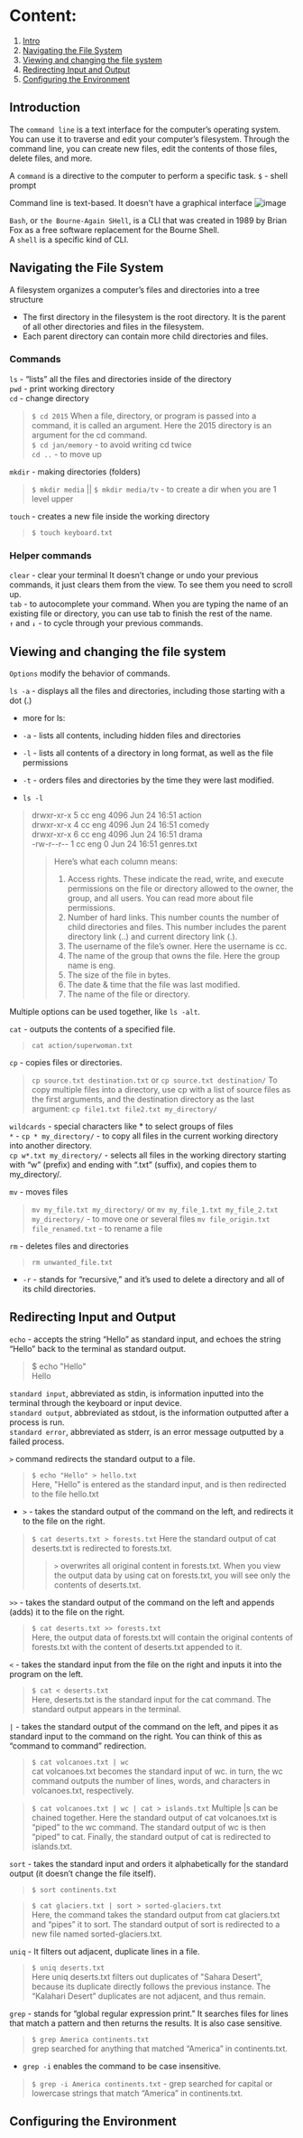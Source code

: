 # Content:

1. [Intro](#Introduction)
2. [Navigating the File System](#Navigating-the-File-System)
3. [Viewing and changing the file system](#Viewing-and-changing-the-file-system)
4. [Redirecting Input and Output](#Redirecting-Input-and-Output)
5. [Configuring the Environment](#Configuring-the-Environment)

## Introduction

The `command line` is a text interface for the computer’s operating system. You can use it to traverse and edit your computer’s filesystem. Through the command line, you can create new files, edit the contents of those files, delete files, and more.

 A `command` is a directive to the computer to perform a specific task.
 `$` - shell prompt

Command line is text-based. It doesn't have a graphical interface
![image](https://user-images.githubusercontent.com/55635400/114563579-34c0ef00-9c78-11eb-8834-0948c81f91d7.png)

`Bash`, or `the Bourne-Again SHell`, is a CLI that was created in 1989 by Brian Fox as a free software replacement for the Bourne Shell.  
A `shell` is a specific kind of CLI. 

## Navigating the File System

A filesystem organizes a computer’s files and directories into a tree structure

* The first directory in the filesystem is the root directory. It is the parent of all other directories and files in the filesystem.
* Each parent directory can contain more child directories and files.

### Commands  
`ls` - “lists” all the files and directories inside of the directory  
`pwd` - print working directory  
`cd` - change directory  
> `$ cd 2015` When a file, directory, or program is passed into a command, it is called an argument. Here the 2015 directory is an argument for the cd command.  
> `$ cd jan/memory` - to avoid writing cd twice  
> `cd ..` - to move up

`mkdir` - making directories (folders)
> `$ mkdir media` || `$ mkdir media/tv` - to create a dir when you are 1 level upper

`touch` - creates a new file inside the working directory
> `$ touch keyboard.txt`

### Helper commands
`clear` - clear your terminal It doesn’t change or undo your previous commands, it just clears them from the view. To see them you need to scroll up.  
`tab` - to autocomplete your command. When you are typing the name of an existing file or directory, you can use tab to finish the rest of the name.  
`↑` and `↓` - to cycle through your previous commands.


## Viewing and changing the file system

`Options` modify the behavior of commands.

`ls -a` - displays all the files and directories, including those starting with a dot (.)  

* more for ls:  
 * `-a` - lists all contents, including hidden files and directories  
 * `-l` - lists all contents of a directory in long format, as well as the file permissions  
 * `-t` - orders files and directories by the time they were last modified.

* `ls -l`
>drwxr-xr-x 5  cc  eng  4096 Jun 24 16:51  action  
drwxr-xr-x 4  cc  eng  4096 Jun 24 16:51  comedy  
drwxr-xr-x 6  cc  eng  4096 Jun 24 16:51  drama  
-rw-r--r-- 1  cc  eng     0 Jun 24 16:51  genres.txt  
>> Here’s what each column means:
>> 1. Access rights. These indicate the read, write, and execute permissions on the file or directory allowed to the owner, the group, and all users. You can read more about file permissions.  
>> 2. Number of hard links. This number counts the number of child directories and files. This number includes the parent directory link (..) and current directory link (.).  
>> 3. The username of the file’s owner. Here the username is cc.  
>> 4. The name of the group that owns the file. Here the group name is eng.  
>> 5. The size of the file in bytes.  
>> 6. The date & time that the file was last modified.  
>> 7. The name of the file or directory.  

Multiple options can be used together, like `ls -alt`.

`cat` - outputs the contents of a specified file. 
> `cat action/superwoman.txt`

`cp` - copies files or directories.
> `cp source.txt destination.txt` or `cp source.txt destination/`
> To copy multiple files into a directory, use cp with a list of source files as the first arguments, and the destination directory as the last argument: `cp file1.txt file2.txt my_directory/`

`wildcards` - special characters like * to select groups of files  
`*` - `cp * my_directory/` - to copy all files in the current working directory into another directory.  
`cp w*.txt my_directory/`  - selects all files in the working directory starting with “w” (prefix) and ending with “.txt” (suffix), and copies them to my_directory/.

`mv` - moves files 
>`mv my_file.txt my_directory/` or `mv my_file_1.txt my_file_2.txt my_directory/` - to move one or several files
>`mv file_origin.txt file_renamed.txt` - to rename a file

`rm` - deletes files and directories
>`rm unwanted_file.txt`
* `-r` -  stands for “recursive,” and it’s used to delete a directory and all of its child directories.

## Redirecting Input and Output

`echo` - accepts the string “Hello” as standard input, and echoes the string “Hello” back to the terminal as standard output.
>$ echo "Hello"  
>Hello

`standard input`, abbreviated as stdin, is information inputted into the terminal through the keyboard or input device.  
`standard output`, abbreviated as stdout, is the information outputted after a process is run.  
`standard error`, abbreviated as stderr, is an error message outputted by a failed process.

`>` command redirects the standard output to a file. 
>`$ echo "Hello" > hello.txt`  
>Here, "Hello" is entered as the standard input, and is then redirected to the file hello.txt 

* `>` - takes the standard output of the command on the left, and redirects it to the file on the right.
>`$ cat deserts.txt > forests.txt`
>Here the standard output of cat deserts.txt is redirected to forests.txt.
>> `>` overwrites all original content in forests.txt. When you view the output data by using cat on forests.txt, you will see only the contents of deserts.txt.

`>>` -  takes the standard output of the command on the left and appends (adds) it to the file on the right.
>`$ cat deserts.txt >> forests.txt`  
>Here, the output data of forests.txt will contain the original contents of forests.txt with the content of deserts.txt appended to it.

`<` - takes the standard input from the file on the right and inputs it into the program on the left.
>`$ cat < deserts.txt`  
>Here, deserts.txt is the standard input for the cat command. The standard output appears in the terminal.

`|` - takes the standard output of the command on the left, and pipes it as standard input to the command on the right. You can think of this as “command to command” redirection.  
>`$ cat volcanoes.txt | wc `  
>cat volcanoes.txt becomes the standard input of wc. in turn, the wc command outputs the number of lines, words, and characters in volcanoes.txt, respectively.

>`$ cat volcanoes.txt | wc | cat > islands.txt`
>Multiple |s can be chained together. Here the standard output of cat volcanoes.txt is “piped” to the wc command. The standard output of wc is then “piped” to cat. Finally, the standard output of cat is redirected to islands.txt.

`sort` -  takes the standard input and orders it alphabetically for the standard output (it doesn’t change the file itself).
>`$ sort continents.txt`

>`$ cat glaciers.txt | sort > sorted-glaciers.txt `  
>Here, the command takes the standard output from cat glaciers.txt and “pipes” it to sort. The standard output of sort is redirected to a new file named sorted-glaciers.txt.

`uniq` -  It filters out adjacent, duplicate lines in a file.  
>`$ uniq deserts.txt `  
>Here uniq deserts.txt filters out duplicates of "Sahara Desert", because its duplicate directly follows the previous instance. The “Kalahari Desert” duplicates are not adjacent, and thus remain.

`grep` - stands for “global regular expression print.” It searches files for lines that match a pattern and then returns the results. It is also case sensitive.  
>`$ grep America continents.txt `  
>grep searched for anything that matched “America” in continents.txt.

* `grep -i` enables the command to be case insensitive.  
>`$ grep -i America continents.txt` - grep searched for capital or lowercase strings that match “America” in continents.txt.




## Configuring the Environment
